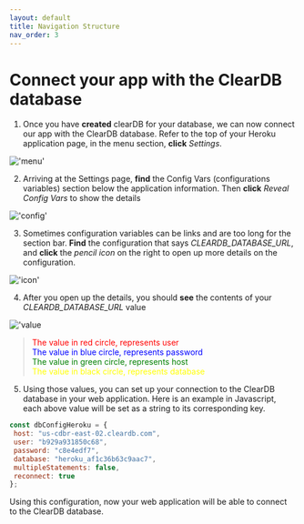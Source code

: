 ```yaml
---
layout: default
title: Navigation Structure
nav_order: 3
---
```


# Connect your app with the ClearDB database #

1. Once you have **created** clearDB for your database, we can now connect our app with the ClearDB database. Refer to the top of your Heroku application page, in the menu section, **click** _Settings_.

!['menu'](./menu.png)

2. Arriving at the Settings page, **find** the Config Vars (configurations variables) section below the application information. Then **click** _Reveal Config Vars_ to show the details

!['config'](./config.png)

3. Sometimes configuration variables can be links and are too long for the section bar. **Find** the configuration that says _CLEARDB_DATABASE_URL_, and **click** the _pencil icon_ on the right to open up more details on the configuration.

!['icon'](./icon.png)

4. After you open up the details, you should **see** the contents of your _CLEARDB_DATABASE_URL_ value

!['value](./value.png)

><span style="color:red">The value in red circle, represents user</spannnnn>\
<span style="color:blue">The value in blue circle, represents password</span>\
<span style="color:green">The value in green circle, represents host</span>\
<span style="color:yellow">The value in black circle, represents database</span>

5. Using those values, you can set up your connection to the ClearDB database in your web application. Here is an example in Javascript, each above value will be set as a string to its corresponding key.

```javascript
const dbConfigHeroku = {
 host: "us-cdbr-east-02.cleardb.com",
 user: "b929a931850c68",
 password: "c8e4edf7",
 database: "heroku_af1c36b63c9aac7",
 multipleStatements: false,
 reconnect: true
};
```

Using this configuration, now your web application will be able to connect to the ClearDB database.


